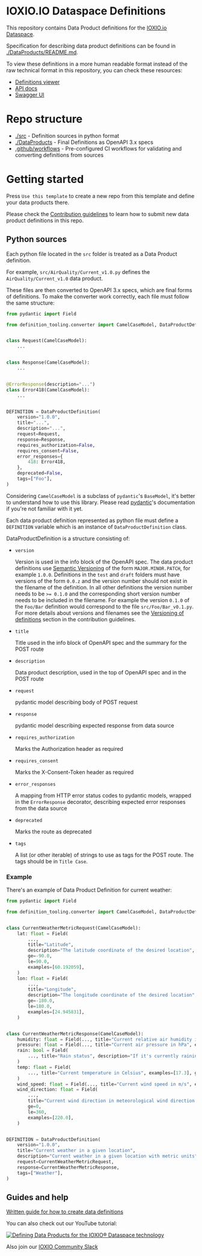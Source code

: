 # IOXIO.IO Dataspace Definitions

This repository contains Data Product definitions for the
[IOXIO.io Dataspace](https://ioxio.io).

Specification for describing data product definitions can be found in
[./DataProducts/README.md](./DataProducts/README.md).

To view these definitions in a more human readable format instead of the raw technical
format in this repository, you can check these resources:

- [Definitions viewer](https://definitions.ioxio.io)
- [API docs](https://docs.ioxio.io)
- [Swagger UI](https://gateway.ioxio.io/docs)

# Repo structure

- [./src](./src) - Definition sources in python format
- [./DataProducts](./DataProducts) - Final Definitions as OpenAPI 3.x specs
- [.github/workflows](.github/workflows) - Pre-configured CI workflows for validating
  and converting definitions from sources

# Getting started

Press `Use this template` to create a new repo from this template and define your data
products there.

Please check the [Contribution guidelines](./CONTRIBUTING.md) to learn how to submit new
data product definitions in this repo.

## Python sources

Each python file located in the `src` folder is treated as a Data Product definition.

For example, `src/AirQuality/Current_v1.0.py` defines the `AirQuality/Current_v1.0` data
product.

These files are then converted to OpenAPI 3.x specs, which are final forms of
definitions. To make the converter work correctly, each file must follow the same
structure:

```python
from pydantic import Field

from definition_tooling.converter import CamelCaseModel, DataProductDefinition, ErrorResponse


class Request(CamelCaseModel):
    ...


class Response(CamelCaseModel):
    ...


@ErrorResponse(description="...")
class Error418(CamelCaseModel):
    ...


DEFINITION = DataProductDefinition(
    version="1.0.0",
    title="...",
    description="...",
    request=Request,
    response=Response,
    requires_authorization=False,
    requires_consent=False,
    error_responses={
        418: Error418,
    },
    deprecated=False,
    tags=["Foo"],
)

```

Considering `CamelCaseModel` is a subclass of `pydantic`'s `BaseModel`, it's better to
understand how to use this library. Please read
[pydantic](https://docs.pydantic.dev/1.10/)'s documentation if you're not familiar with
it yet.

Each data product definition represented as python file must define a `DEFINITION`
variable which is an instance of `DataProductDefinition` class.

DataProductDefinition is a structure consisting of:

- `version`

  Version is used in the info block of the OpenAPI spec. The data product definitions
  use [Semantic Versioning](https://semver.org/) of the form `MAJOR.MINOR.PATCH`, for
  example `1.0.0`. Definitions in the `test` and `draft` folders must have versions of
  the form `0.0.z` and the version number should not exist in the filename of the
  definition. In all other definitions the version number needs to be `>= 0.1.0` and the
  corresponding short version number needs to be included in the filename. For example
  the version `0.1.0` of the `Foo/Bar` definition would correspond to the file
  `src/Foo/Bar_v0.1.py`. For more details about versions and filenames see the
  [Versioning of definitions](CONTRIBUTING.md#versioning-of-definitions) section in the
  contribution guidelines.

- `title`

  Title used in the info block of OpenAPI spec and the summary for the POST route

- `description`

  Data product description, used in the top of OpenAPI spec and in the POST route

- `request`

  pydantic model describing body of POST request

- `response`

  pydantic model describing expected response from data source

- `requires_authorization`

  Marks the Authorization header as required

- `requires_consent`

  Marks the X-Consent-Token header as required

- `error_responses`

  A mapping from HTTP error status codes to pydantic models, wrapped in the
  `ErrorResponse` decorator, describing expected error responses from the data source

- `deprecated`

  Marks the route as deprecated

- `tags`

  A list (or other iterable) of strings to use as tags for the POST route. The tags
  should be in `Title Case`.

### Example

There's an example of Data Product Definition for current weather:

```python
from pydantic import Field

from definition_tooling.converter import CamelCaseModel, DataProductDefinition


class CurrentWeatherMetricRequest(CamelCaseModel):
    lat: float = Field(
        ...,
        title="Latitude",
        description="The latitude coordinate of the desired location",
        ge=-90.0,
        le=90.0,
        examples=[60.192059],
    )
    lon: float = Field(
        ...,
        title="Longitude",
        description="The longitude coordinate of the desired location",
        ge=-180.0,
        le=180.0,
        examples=[24.945831],
    )


class CurrentWeatherMetricResponse(CamelCaseModel):
    humidity: float = Field(..., title="Current relative air humidity in %", examples=[72])
    pressure: float = Field(..., title="Current air pressure in hPa", examples=[1007])
    rain: bool = Field(
        ..., title="Rain status", description="If it's currently raining or not."
    )
    temp: float = Field(
        ..., title="Current temperature in Celsius", examples=[17.3], ge=-273.15
    )
    wind_speed: float = Field(..., title="Current wind speed in m/s", examples=[2.1], ge=0)
    wind_direction: float = Field(
        ...,
        title="Current wind direction in meteorological wind direction degrees",
        ge=0,
        le=360,
        examples=[220.0],
    )


DEFINITION = DataProductDefinition(
    version="1.0.0",
    title="Current weather in a given location",
    description="Current weather in a given location with metric units",
    request=CurrentWeatherMetricRequest,
    response=CurrentWeatherMetricResponse,
    tags=["Weather"],
)
```

## Guides and help

[Written guide for how to create data definitions](https://ioxio.com/guides/how-to-create-data-definitions)

You can also check out our YouTube tutorial:

[![Defining Data Products for the IOXIO® Dataspace technology
](https://img.youtube.com/vi/yPzN04ICsbw/0.jpg)](http://www.youtube.com/watch?v=yPzN04ICsbw)

Also join our [IOXIO Community Slack](https://slack.ioxio.com/)
